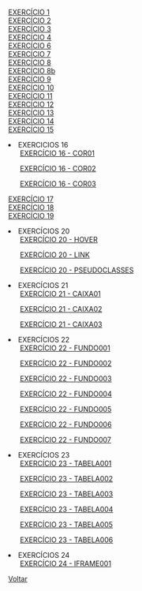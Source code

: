 
<a href="https://viniciussaless.github.io/html-css/exercicios/ex001/index.html" target="_blank">EXERCÍCIO 1</a><br>
<a href="https://viniciussaless.github.io/html-css/exercicios/ex002/index.html">EXERCÍCIO 2</a><br>
<a href="https://viniciussaless.github.io/html-css/exercicios/ex003/index.html">EXERCÍCIO 3</a><br>
<a href="https://viniciussaless.github.io/html-css/exercicios/ex004/index.html">EXERCÍCIO 4</a><br>
<a href="https://viniciussaless.github.io/html-css/exercicios/ex005/index.html">EXERCÍCIO 6</a><br>
<a href="https://viniciussaless.github.io/html-css/exercicios/ex006/index.html">EXERCÍCIO 7</a><br>
<a href="https://viniciussaless.github.io/html-css/exercicios/ex007/index.html">EXERCÍCIO 8</a><br>
<a href="https://viniciussaless.github.io/html-css/exercicios/ex008/index.html">EXERCÍCIO 8b</a><br>
<a href="https://viniciussaless.github.io/html-css/exercicios/ex009/index.html">EXERCÍCIO 9</a><br>
<a href="https://viniciussaless.github.io/html-css/exercicios/ex010/index.html">EXERCÍCIO 10</a><br>
<a href="https://viniciussaless.github.io/html-css/exercicios/ex011/index.html">EXERCÍCIO 11</a><br>
<a href="https://viniciussaless.github.io/html-css/exercicios/ex012/index.html">EXERCÍCIO 12</a><br>
<a href="https://viniciussaless.github.io/html-css/exercicios/ex013/index.html">EXERCÍCIO 13</a><br>
<a href="https://viniciussaless.github.io/html-css/exercicios/ex014/index.html">EXERCÍCIO 14</a><br>
<a href="https://viniciussaless.github.io/html-css/exercicios/ex015/index.html">EXERCÍCIO 15</a><br>

<li>EXERCICIOS 16
    <ul><a href="https://viniciussaless.github.io/html-css/exercicios/ex016/cor01.html">EXERCÍCIO 16 - COR01</a></ul>
    <ul><a href="https://viniciussaless.github.io/html-css/exercicios/ex016/cor02.html">EXERCÍCIO 16 - COR02</a></ul>
    <ul><a href="https://viniciussaless.github.io/html-css/exercicios/ex016/cor03.html">EXERCÍCIO 16 - COR03</a></ul>
</li>

<a href="https://viniciussaless.github.io/html-css/exercicios/ex017/index.html">EXERCÍCIO 17</a><br>
<a href="https://viniciussaless.github.io/html-css/exercicios/ex018/index.html">EXERCÍCIO 18</a><br>
<a href="https://viniciussaless.github.io/html-css/exercicios/ex019/seletor01.html">EXERCÍCIO 19</a><br>

<li>EXERCÍCIOS 20
    <ul><a href="https://viniciussaless.github.io/html-css/exercicios/ex020/hover.html">EXERCÍCIO 20 - HOVER</a></ul>
    <ul><a href="https://viniciussaless.github.io/html-css/exercicios/ex020/link.html">EXERCÍCIO 20 - LINK</a></ul>
    <ul><a href="https://viniciussaless.github.io/html-css/exercicios/ex020/pseudoclasses.html">EXERCÍCIO 20 - PSEUDOCLASSES</a></ul>
</li>

<li>EXERCÍCIOS 21
    <ul><a href="https://viniciussaless.github.io/html-css/exercicios/ex021/caixa01.html">EXERCÍCIO 21 - CAIXA01</a></ul>
    <ul><a href="https://viniciussaless.github.io/html-css/exercicios/ex021/caixa02.html">EXERCÍCIO 21 - CAIXA02</a></ul>
    <ul><a href="https://viniciussaless.github.io/html-css/exercicios/ex021/caixa03.html">EXERCÍCIO 21 - CAIXA03</a></ul>
</li>

<li>EXERCÍCIOS 22
    <ul><a href="https://viniciussaless.github.io/html-css/exercicios/ex022/fundo001.html">EXERCÍCIO 22 - FUNDO001</a></ul>
    <ul><a href="https://viniciussaless.github.io/html-css/exercicios/ex022/fundo002.html">EXERCÍCIO 22 - FUNDO002</a></ul>
    <ul><a href="https://viniciussaless.github.io/html-css/exercicios/ex022/fundo003.html">EXERCÍCIO 22 - FUNDO003</a></ul>
    <ul><a href="https://viniciussaless.github.io/html-css/exercicios/ex022/fundo004.html">EXERCÍCIO 22 - FUNDO004</a></ul>
    <ul><a href="https://viniciussaless.github.io/html-css/exercicios/ex022/fundo005.html">EXERCÍCIO 22 - FUNDO005</a></ul>
    <ul><a href="https://viniciussaless.github.io/html-css/exercicios/ex022/fundo006.html">EXERCÍCIO 22 - FUNDO006</a></ul>
    <ul><a href="https://viniciussaless.github.io/html-css/exercicios/ex022/fundo007.html">EXERCÍCIO 22 - FUNDO007</a></ul>
</li>

<li>EXERCÍCIOS 23
    <ul><a href="https://viniciussaless.github.io/html-css/exercicios/ex023/tabela001.html">EXERCÍCIO 23 - TABELA001</a></ul>
    <ul><a href="https://viniciussaless.github.io/html-css/exercicios/ex023/tabela002.html">EXERCÍCIO 23 - TABELA002</a></ul>
    <ul><a href="https://viniciussaless.github.io/html-css/exercicios/ex023/tabela003.html">EXERCÍCIO 23 - TABELA003</a></ul>
    <ul><a href="https://viniciussaless.github.io/html-css/exercicios/ex023/tabela004.html">EXERCÍCIO 23 - TABELA004</a></ul>
    <ul><a href="https://viniciussaless.github.io/html-css/exercicios/ex023/tabela005.html">EXERCÍCIO 23 - TABELA005</a></ul>
    <ul><a href="https://viniciussaless.github.io/html-css/exercicios/ex023/tabela006.html">EXERCÍCIO 23 - TABELA006</a></ul>
</li> 

<li>EXERCÍCIOS 24   
    <ul><a href="https://viniciussaless.github.io/html-css/exercicios/ex024/iframe001.html">EXERCÍCIO 24 - IFRAME001</a></ul>
</li>
<a href="https://github.com/viniciussaless/html-css">Voltar</a>
